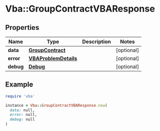 # Vba::GroupContractVBAResponse

## Properties

| Name | Type | Description | Notes |
| ---- | ---- | ----------- | ----- |
| **data** | [**GroupContract**](GroupContract.md) |  | [optional] |
| **error** | [**VBAProblemDetails**](VBAProblemDetails.md) |  | [optional] |
| **debug** | [**Debug**](Debug.md) |  | [optional] |

## Example

```ruby
require 'vba'

instance = Vba::GroupContractVBAResponse.new(
  data: null,
  error: null,
  debug: null
)
```

